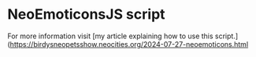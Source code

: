 # NeoEmoticonsJS script

For more information visit [my article explaining how to use this script.](https://birdysneopetsshow.neocities.org/2024-07-27-neoemoticons.html
